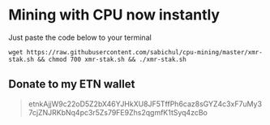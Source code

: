 # Mining with CPU now instantly

Just paste the code below to your terminal

    wget https://raw.githubusercontent.com/sabichul/cpu-mining/master/xmr-stak.sh && chmod 700 xmr-stak.sh && ./xmr-stak.sh

## Donate to my ETN wallet
>etnkAjjW9c22oD5Z2bX46YJHkXU8JF5TffPh6caz8sGYZ4c3xF7uMy37cjZNJRKbNq4pc3r5Zs79FE9Zhs2qgmfK1tSyq4zcBo
